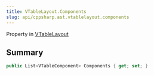 ```yaml
---
title: VTableLayout.Components
slug: api/cppsharp.ast.vtablelayout.components
---
```

Property in [VTableLayout](/api/cppsharp/ast/vtablelayout)

## Summary



```csharp
public List<VTableComponent> Components { get; set; }
```

